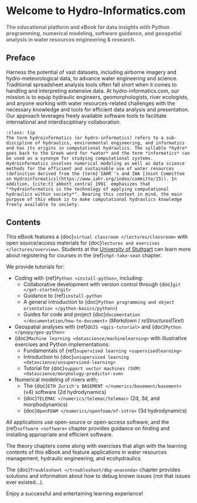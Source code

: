 # Welcome to Hydro-Informatics.com

**<span style="color: #707070 "> The educational platform and eBook for data insights with Python programming, numerical modeling, software guidance, and geospatial analysis in water resources engineering & research. </span>**

## Preface

Harness the potential of vast datasets, including airborne imagery and hydro-meteorological data, to advance water engineering and science. Traditional spreadsheet analysis tools often fall short when it comes to handling and interpreting extensive data. At hydro-informatics.com, our mission is to equip hydraulic engineers, geomorphologists, river ecologists, and anyone working with water resources-related challenges with the necessary knowledge and tools for efficient data analysis and presentation. Our approach leverages freely available software tools to facilitate international and interdisciplinary collaboration.


```{admonition} What is hydro-informatics/hydroinformatics?
:class: tip
The term hydroinformatics (or hydro-informatics) refers to a sub-discipline of hydraulics, environmental engineering, and informatics and has its origins in computational hydraulics. The syllable *hydro* goes back to the Greek word for *water* and the term *informatics* can be used as a synonym for studying computational systems. Hydroinformatics involves numerical modeling as well as data science methods for the efficient and sustainable use of water resources (definition derived from the {term}`IAHR`'s and IWA [Joint Committee on Hydroinformatics](https://www.iahr.org/index/committe/15)). In addition, {cite:t}`abbott_central_1991` emphasizes that "*hydroinformatics is the technology of applying computational hydraulics within society*". Bearing this context in mind, the main purpose of this eBook is to make computational hydraulics knowledge freely available to society.

```

## Contents

This eBook features a {doc}`virtual classroom </lectures/classroom>` with open source/access materials for {doc}`lectures and exercises </lectures/overview>`. Students at the [University of Stuttgart](https://www.uni-stuttgart.de/) can learn more about registering for courses in the {ref}`chpt-take-seat` chapter.

We provide tutorials for:

* Coding with {ref}`Python <install-python>`, including:
  * Collaborative development with version control through {doc}`git </get-started/git>`
  * Guidance to {ref}`install-python`
  * A general introduction to {doc}`Python programming and object orientation </python-basics/python>`)
  * Guides for code and project {doc}`documentation </documentation/how-to-document>` (*Markdown* / *reStructuredText*)
* Geospatial analyses with {ref}`QGIS <qgis-tutorial>` and {doc}`Python </geopy/geo-python>`
* {doc}`Machine learning <datascience/machinelearning>` with illustrative exercises and Python implementations:
  * Fundamentals of {ref}`supervised learning <supervisedlearning>`
  * Introduction to {doc}`unsupervised learning <datascience/unsupervised-learning>`
  * Tutorial for {doc}`support vector machines (SVM) <datascience/morphology-predictor-svm>`
* Numerical modeling of rivers with;
  * The {doc}`ETH Zurich's BASEMENT </numerics/basement/basement>` (v4) software (2d hydrodynamics)
  * {doc}`TELEMAC </numerics/telemac/telemac>` (2d, 3d, and morphodynamics)
  * {doc}`OpenFOAM </numerics/openfoam/of-intro>` (3d hydrodynamics)

All applications use open-source or open-access software, and the {ref}`software <software>` chapter provides guidance on finding and installing appropriate and efficient software.

The theory chapters come along with exercises that align with the learning contents of this eBook and feature applications in water resources management, hydraulic engineering, and ecohydraulics.

The {doc}`Troubleshoot </troubleshoot/dbg-anaconda>` chapter provides solutions and information about how to debug known issues (not that issues ever existed...).


Enjoy a successful and entertaining learning experience!
